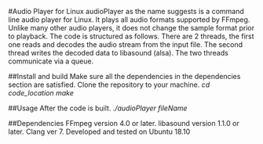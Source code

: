#Audio Player for Linux
audioPlayer as the name suggests is a command line audio player for Linux. It plays all audio formats supported by FFmpeg. Unlike many other audio players, it does not change the sample format prior to playback. The code is structured as follows. There are 2 threads, the first one reads and decodes the audio stream from the  input file. The second thread writes the decoded data to libasound (alsa). The two threads communicate via a queue.

##Install and build
Make sure all the dependencies in the dependencies section  are satisfied.
Clone the repository to your machine.
*cd  code_location*
*make*

##Usage
After the code is built.
*./audioPlayer  fileName*

##Dependencies
FFmpeg version 4.0 or later.
libasound version 1.1.0 or later.
Clang ver 7.
Developed and tested on Ubuntu 18.10
